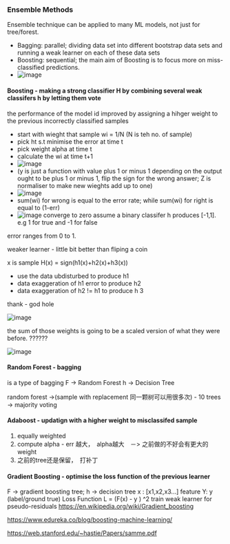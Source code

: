 ### Ensemble Methods
Ensemble technique can be applied to many ML models, not just for tree/forest.
- Bagging: parallel; dividing data set into different bootstrap data sets and running a weak learner on each of these data sets
- Boosting: sequential; the main aim of Boosting is to focus more on miss-classified predictions.
- ![image](https://user-images.githubusercontent.com/90355504/145223513-21d3cafb-4c4c-452c-96b0-88dc78515f65.png)





#### Boosting - making a strong classifier H by combining several weak classifers h by letting them vote
the performance of the model id improved by assigning a hihger weight to the previous incorrectly classified samples
- start with wieght that sample wi = 1/N (N is teh no. of sample)
- pick ht s.t minimise the error at time t 
- pick weight alpha at time t 
- calculate the wi at time t+1 
- ![image](https://user-images.githubusercontent.com/90355504/145109020-c8e515c6-dd5b-486f-8a8a-ca11a990bcf9.png)
- (y is just a function with value plus 1 or minus 1 depending on the output ought to be plus 1 or minus 1, flip the sign for the wrong answer; Z is normaliser to make new wieghts add up to one)
- ![image](https://user-images.githubusercontent.com/90355504/145114571-eb5abab4-dece-4437-930f-9886b7c587cc.png)
- sum(wi) for wrong is equal to the error rate; while sum(wi) for right is equal to (1-err)
- ![image](https://user-images.githubusercontent.com/90355504/145112632-3e11998b-0e0a-40fe-bf7d-d208b7ff42bf.png)
converge to zero 
assume a binary classifer h produces [-1,1]. e.g 1 for true and -1 for false

error ranges from 0 to 1. 

weaker learner - little bit better than fliping a coin

x is sample H(x) = sign(h1(x)+h2(x)+h3(x))
- use the data ubdisturbed to produce h1
- data exaggeration of h1 error to produce h2
- data exaggeration of h2 != h1 to produce h 3 

thank - god hole 

![image](https://user-images.githubusercontent.com/90355504/145116014-8338f5b8-65f4-4e60-85ff-3007515510d8.png)

the sum of those weights is going to be a scaled version of what they were before. ?????? 

![image](https://user-images.githubusercontent.com/90355504/145116236-9fa0ef81-0a7a-49a3-991b-7f9d9e40df8a.png)



#### Random Forest - bagging
is a type of bagging 
F -> Random Forest 
h -> Decision Tree

random forest ->(sample with replacement 同一颗树可以用很多次) -  10 trees -> majority voting

#### Adaboost - updatign with a higher weight to misclassifed sample
1. equally weighted 
2. compute alpha - err 越大，　alpha越大　－> 之前做的不好会有更大的weight
3. 之前的tree还是保留，　打补丁

#### Gradient Boosting - optimise the loss function of the previous learner
F -> gradient boosting tree; h -> decision tree
x : [x1,x2,x3...] feature Y: y (label/ground true)
Loss Function L = (F(x) - y ) ^2
train weak learner for pseudo-residuals
https://en.wikipedia.org/wiki/Gradient_boosting

https://www.edureka.co/blog/boosting-machine-learning/

https://web.stanford.edu/~hastie/Papers/samme.pdf

